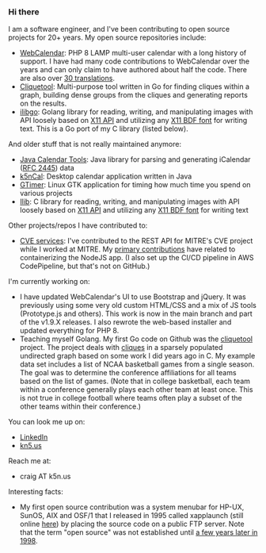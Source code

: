 ### Hi there

I am a software engineer, and I've been contributing to open source projects for 20+ years.
My open source repositories include:
- [WebCalendar](https://github.com/craigk5n/webcalendar): PHP 8 LAMP multi-user calendar with a long history of support.
  I have had many code contributions to WebCalendar over the years and can only claim to have authored about half the code.
  There are also over [30 translations](https://github.com/craigk5n/webcalendar/tree/master/translations).
- [Cliquetool](https://github.com/craigk5n/cliquetool): Multi-purpose tool written in Go for finding cliques within a graph,
  building dense groups from the cliques and generating reports on the results.
- [ilibgo](https://github.com/craigk5n/ilibgo): Golang library for reading, writing, and manipulating images with API loosely
  based on [X11 API](https://x.org/releases/current/doc/libX11/libX11/libX11.html) and utilizing any
  [X11 BDF font](https://x.org/releases/X11R7.7/doc/xorg-docs/fonts/fonts.html) for writing text.
  This is a Go port of my C library (listed below).

And older stuff that is not really maintained anymore:
- [Java Calendar Tools](https://github.com/craigk5n/javacaltools): Java library for parsing and generating
  iCalendar ([RFC 2445](https://www.rfc-editor.org/rfc/rfc2445.html)) data
- [k5nCal](https://github.com/craigk5n/k5ncal): Desktop calendar application written in Java
- [GTimer](https://github.com/craigk5n/gtimer): Linux GTK application for timing how much time you spend on various projects
- [Ilib](https://github.com/craigk5n/ilib): C library for reading, writing, and manipulating images with API loosely
  based on [X11 API](https://x.org/releases/current/doc/libX11/libX11/libX11.html) and utilizing any
  [X11 BDF font](https://x.org/releases/X11R7.7/doc/xorg-docs/fonts/fonts.html) for writing text

Other projects/repos I have contributed to:
- [CVE services](https://github.com/craigk5n/cve-services): I've contributed to the REST API
  for MITRE's CVE project while I worked at MITRE.  My [primary contributions](https://github.com/CVEProject/cve-services/pulls?q=author%3Acraigk5n)
  have related to containerizing the NodeJS app.  (I also set up the CI/CD pipeline in AWS CodePipeline, but that's
  not on GitHub.)

I'm currently working on:
- I have updated WebCalendar's UI to use Bootstrap and jQuery.  It was previously using some very old custom HTML/CSS
  and a mix of JS tools (Prototype.js and others).  This work is now in the main branch and part of the v1.9.X releases.
  I also rewrote the web-based installer and updated everything for PHP 8.
- Teaching myself Golang.  My first Go code on Github was the [cliquetool](https://github.com/craigk5n/cliquetool)
  project.  The project deals with 
  [cliques](https://en.wikipedia.org/wiki/Clique_problem) in
  a sparsely populated undirected graph based on some work I did years ago in C.
  My example data set includes a list of NCAA basketball games from a single season.
  The goal was to determine the conference affiliations for all teams based on
  the list of games.  (Note that in college basketball, each team within a conference generally plays
  each other team at least once.  This is not true in college football where teams often play a
  subset of the other teams within their conference.)

You can look me up on:
- [LinkedIn](https://www.linkedin.com/in/cknudsen/)
- [kn5.us](https://www.k5n.us)

Reach me at:
- craig AT k5n.us

Interesting facts:
- My first open source contribution was a system menubar for HP-UX, SunOS, AIX and OSF/1 that I released
  in 1995 called xapplaunch (still online [here](https://distro.ibiblio.org/amigolinux/download/XApps/xapplaunch-1.1afx/)) by placing the source code on a public FTP server.
  Note that the term "open source" was not established until
  [a few years later in 1998](https://opensource.org/faq).

